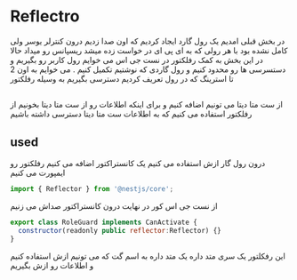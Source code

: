 # Reflectro 

در بخش قبلی امدیم یک رول گارد ایجاد کردیم 
که اون صدا زدیم درون کنترلر یوسر ولی کامل نشده بود
با هر رولی که به ای پی ای در خواست زده میشد ریسپانس رو میداد حالا در این بخش به کمک رفلکتور در نست جی اس می خوایم  رول کاربر رو بگیریم و دستسرسی ها رو محدود کنیم و رول گاردی که نوشتیم تکمیل کنیم . می خوایم به اون 2 تا استرینگ که در رول تعریف کردیم دسترسی بگیریم به وسیله رفلکتور


## 

از ست متا دیتا می تونیم اضافه کنیم 
و برای اینکه اطلاعات رو از ست متا دیتا بخونیم از رفلکتور استفاده می کنیم 
که به اطلاعات ست متا دیتا دسترسی داشته باشیم

## used
درون رول گار ازش استفاده می کنیم یک کانستراکتور اضافه می کنیم  رفلکتور رو ایمپورت می کنیم 

```javascript
import { Reflector } from '@nestjs/core';
```

از نست جی اس کور در نهایت درون کانستراکتور صداش می زنیم 

```javascript
export class RoleGuard implements CanActivate {
  constructor(readonly public reflector:Reflector) {}
}
```
این رفکلتور یک سری متد داره یک متد داره به اسم گت که می تونیم ازش استفاده کنیم
و اطلاعات رو ازش بگیریم 
